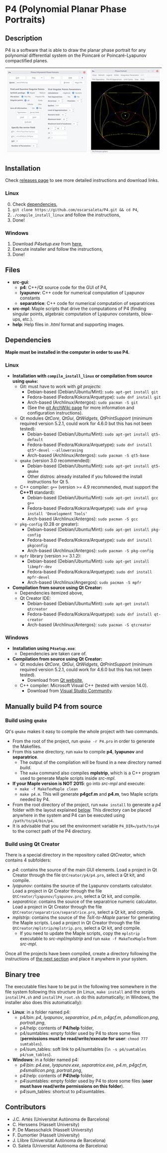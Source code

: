 <!--
    This file is part of P4 

    Copyright (C) 1996-2016  J.C. Artés, C. Herssens, P. De Maesschalck, 
                             F. Dumortier, J. Llibre, O. Saleta 

    P4 is free software: you can redistribute it and/or modify 
    it under the terms of the GNU Lesser General Public License as published 
    by the Free Software Foundation, either version 3 of the License, or 
    (at your option) any later version. 

    This program is distributed in the hope that it will be useful, 
    but WITHOUT ANY WARRANTY; without even the implied warranty of 
    MERCHANTABILITY or FITNESS FOR A PARTICULAR PURPOSE.  See the 
    GNU Lesser General Public License for more details. 

    You should have received a copy of the GNU Lesser General Public License 
    along with this program.  If not, see <http://www.gnu.org/licenses/>. 
-->

# P4 (Polynomial Planar Phase Portraits)

## Description

P4 is a software that is able to draw the planar phase portrait for any polynomial differential system on the Poincaré or Poincaré-Lyapunov compactified planes.

![Main window](help/screenshots/p4_main_window.png)|![Plot window](help/screenshots/p4_plot_poincare.png)
:-------------------------------------------------:|:---------------------------------------------------:

## Installation

Check <a href="https://github.com/oscarsaleta/P4/releases/latest">releases page</a> to see more detailed instructions and download links.

### Linux

0. Check <a href="#dependencies">dependencies</a>,
1. `git clone https://github.com/oscarsaleta/P4.git && cd P4`,
2. `./compile_install_linux` and follow the instructions,
3. Done!

### Windows

1. Download *P4setup.exe* from <a href="https://github.com/oscarsaleta/P4/releases/latest">here</a>,
2. Execute installer and follow the instructions,
3. Done!

## Files

* **src-gui**:
    * **p4**: C++/Qt source code for the GUI of P4,
    * **lyapunov**: C++ code for numerical computation of Lyapunov constants
    * **separatrice**: C++ code for numerical computation of separatrices
* **src-mpl**: Maple scripts that drive the computations of P4 (finding singular points, algebraic computation of Lyapunov constants, blow-ups, etc.).
* **help**: Help files in *.html* format and supporting images.

## Dependencies

**Maple must be installed in the computer in order to use P4.**

### Linux

* **Installation with `compile_install_linux` or compilation from source using `qmake`:**
    - Git: must have to work with *git projects*:
        + Debian-based (Debian/Ubuntu/Mint): `sudo apt-get install git`
        + Fedora-based (Fedora/Kokora/Arquetype): `sudo dnf install git`
        + Arch-based (Archlinux/Antergos): `sudo pacman -S git`
        + (See the <a href="https://wiki.archlinux.org/index.php/git">git ArchWiki page</a> for more information and configuration instructions).
	- Qt modules *QtCore*, *QtGui*, *QtWidgets*, *QtPrintSupport* (minimum required version 5.2.1, could work for 4.6.0 but this has not been tested):
        + Debian-based (Debian/Ubuntu/Mint): `sudo apt-get install qt5-default`
        + Fedora-based (Fedora/Kokora/Arquetype): `sudo dnf install qt5*-devel --allowerasing`
        + Arch-based (Archlinux/Antergos): `sudo pacman -S qt5-base`
	- `qmake` (version 3.0 recommended):
        + Debian-based (Debian/Ubuntu/Mint): `sudo apt-get install qt5-qmake`
        + Other distros: already installed if you followed the install instructions for Qt 5.
	- C++ compiler: `g++` (version >= 4.9 recommended, must support the **C++11** standard):
        + Debian-based (Debian/Ubuntu/Mint): `sudo apt-get install gcc g++`
        + Fedora-based (Fedora/Kokora/Arquetype): `sudo dnf group install 'Development Tools'`
        + Arch-based (Archlinux/Antergos): `sudo pacman -S gcc`
    - `pkg-config` (0.28 or greater):
        + Debian-based (Debian/Ubuntu/Mint): `sudo apt-get install pkg-config`
        + Fedora-based (Fedora/Kokora/Arquetype): `sudo dnf install pkgconfig`
        + Arch-based (Archlinux/Antergos): `sudo pacman -S pkg-config`
    - `mpfr` library (version >= 3.1.2):
        + Debian-based (Debian/Ubuntu/Mint): `sudo apt-get install libmpfr-dev`
        + Fedora-based (Fedora/Kokora/Arquetype): `sudo dnf install mpfr-devel`
        + Arch-based (Archlinux/Angergos): `sudo pacman -S mpfr`
* **Compilation from source using Qt Creator:**
    - Dependencies itemized above,
	- Qt Creator IDE:
        + Debian-based (Debian/Ubuntu/Mint): `sudo apt-get install qtcreator`
        + Fedora-based (Fedora/Kokora/Arquetype): `sudo dnf install qt-creator`
        + Arch-based (Archlinux/Antergos): `sudo pacman -S qtcreator`

### Windows

* **Installation using `P4setup.exe`**:
	- Dependencies are taken care of.
* **Compilation from source using Qt Creator:**
	- Qt modules *QtCore*, *QtGui*, *QtWidgets*, *QtPrintSupport* (minimum required version 5.2.1, could work for 4.6.0 but this has not been tested).
        + Download from <a href="https://www.qt.io/">Qt website</a>,
	- C++ compiler: Microsoft Visual C++ (tested with version 14.0).
        + Download from <a href="https://www.visualstudio.com/vs/cplusplus/#downloadvs">Visual Studio Community</a>.

## Manually build P4 from source

### Build using `qmake`

Qt's `qmake` makes it easy to compile the whole project with two commands.

* From the root of the project, run `qmake -r P4.pro` in order to generate the Makefiles.
* From this same directory, run `make` to compile **p4**, **lyapunov** and **separatrice**.
    - The output of the compilation will be found in a new directory named *build*.
    - The `make` command also compiles **mplstrip**, which is a C++ program used to generate Maple scripts inside *src-mpl*.
* **If your Maple version is NOT 2015**: go into *src-mpl* and execute:
    - `make -f MakeTexMaple clean`
    - `make p4.m`. 
    This will generate **p4gcf.m** and **p4.m**, two Maple scripts needed by P4.
* From the root directory of the project, run `make install` to generate a *p4* folder with the layout explained <a href="#binary-tree">below</a>. This directory can be placed anywhere in the system and P4 can be executed using `/path/to/p4/bin/p4`.
* It is advisable that you set the environment variable `P4_DIR=/path/to/p4` to the correct path of the P4 directory.

### Build using Qt Creator

There is a special directory in the repository called *QtCreator*, which contains 4 subfolders:

* *p4*: contains the source of the main GUI elements. Load a project in Qt Creator through the file `QtCreator/p4/p4.pro`, select a Qt kit, and compile.
* *lyapunov*: contains the source of the Lyapunov constants calculator. Load a project in Qt Creator through the file `QtCreator/lyapunov/lyapunov.pro`, select a Qt kit, and compile.
* *separatrice*: contains the source of the separatrice numeric calculator. Load a project in Qt Creator through the file `QtCreator/separatrice/separatrice.pro`, select a Qt kit, and compile.
* *mplstrip*: contains the source of the *TeX-to-Maple* parser for generating the Maple scripts. Load a project in Qt Creator through the file `QtCreator/mplstrip/mplstrip.pro`, select a Qt kit, and compile.
    - If you need to update the Maple scripts, copy the `mplstrip` executable to *src-mpl/mplstrip* and run `make -f MakeTexMaple` from *src-mpl*.

Once all the projects have been compiled, create a directory following the instructions of <a href="#binary-tree">the next section</a> and place it anywhere in your system.

## Binary tree

The executable files have to be put in the following tree somewhere in the file system following this structure (in Linux, `make install` and the scripts `installP4.sh` and `installP4_root.sh` do this automatically; in Windows, the installer also does this automatically):

* **Linux**: in a folder named p4:
    * p4/bin: *p4*, *lyapunov*, *separatrice*, *p4.m*, *p4gcf.m*, *p4smallicon.png*, *portrait.png*,
    * p4/help: contents of **P4/help** folder,
    * p4/sumtables: empty folder used by P4 to store some files (**permissions must be read/write/execute for user**: `chmod 777 sumtables`).
    * p4/sum_tables: soft link to p4/sumtables (`ln -s p4/sumtables p4/sum_tables`).
* **Windows**: in a folder named p4:
    * p4\bin: *p4.exe*, *lyapunov.exe*, *separatrice.exe*, *p4.m*, *p4gcf.m*, *p4smallicon.png*, *portrait.png*,
    * p4\help: contents of **P4\help** folder,
    * p4\sumtables: empty folder used by P4 to store some files (**user must have read/write permissions on this folder**).
    * p4\sum_tables: shortcut to p4\sumtables.

## Contributors

- J.C. Artés (Universitat Autònoma de Barcelona)
- C. Herssens (Hasselt University)
- P. De Maesschalck (Hasselt University)
- F. Dumortier (Hasselt University)
- J. Llibre (Universitat Autònoma de Barcelona)
- O. Saleta (Universitat Autònoma de Barcelona)

